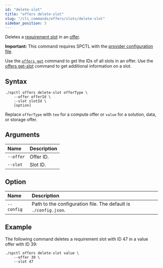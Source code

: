 ```yaml
---
id: "delete-slot"
title: "offers delete-slot"
slug: "/cli_commands/offers/slots/delete-slot"
sidebar_position: 3
---
```


Deletes a [requirement slot](/developers/fundamentals/slots#requirements) in an [offer](/developers/fundamentals/offers).

**Important:** This command requires SPCTL with the [provider configuration file](/developers/cli_guides/configure#for-offer-providers).

Use the [`offers get`](/developers/cli_commands/offers/offers/get) command to get the IDs of all slots in an offer. Use the [offers get-slot](/developers/cli_commands/offers/slots/get-slot) command to get additional information on a slot.

## Syntax

```
./spctl offers delete-slot offerType \
    --offer offerId \
    --slot slotId \
    [option]
```

Replace `offerType` with `tee` for a compute offer or `value` for a solution, data, or storage offer.

## Arguments

| **Name** | **Description** |
| :- | :- |
| `--offer` | Offer ID. |
| `--slot` | Slot ID. |

## Option

| **Name** | **Description** |
| :- | :- |
| `--config` | Path to the configuration file. The default is `./config.json`. |

## Example

The following command deletes a requirement slot with ID 47 in a value offer with ID 39:

```
./spctl offers delete-slot value \
    --offer 39 \
    --slot 47
```